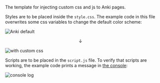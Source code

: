The template for injecting custom css and js to Anki pages.

Styles are to be placed inside the `style.css`. The example code in this file overwrites some css variables to change the default color scheme: 

![Anki default](https://github.com/Eltaurus-Lt/Lt-Anki-Addons/assets/93875472/b021928a-3080-4db0-91c0-0d8a7ba78c0a)

&emsp;&emsp;&emsp;&emsp;&emsp;&emsp;&emsp;&emsp;&emsp;&emsp;&emsp;&emsp;&emsp;&emsp;&emsp;&emsp;&emsp;↓

![with custom css](https://github.com/Eltaurus-Lt/Lt-Anki-Addons/assets/93875472/0094234a-c2c7-4d19-8418-bee8c05de81e)

Scripts are to be placed in the `script.js` file. To verify that scripts are working, the example code prints a message in [the console](https://ankiweb.net/shared/info/31746032):

![console log](https://github.com/Eltaurus-Lt/Lt-Anki-Addons/assets/93875472/f9f26ea5-153c-47e8-b6a4-3e31cdc115d6)
